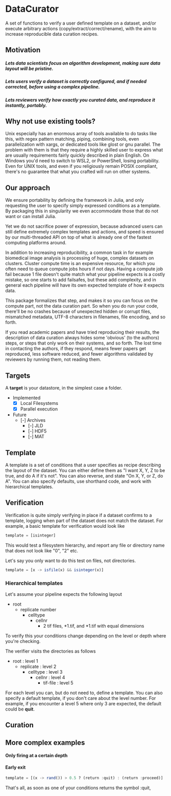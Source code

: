 # DataCurator

A set of functions to verify a user defined template on a dataset, and/or execute arbitrary actions (copy/extract/correct/rename), with the aim to increase reproducible data curation recipes.

## Motivation

##### Lets data scientists focus on algorithm development, making sure data layout will be pristine.

##### Lets users verify a dataset is correctly configured, and if needed corrected, before using a complex pipeline.

##### Lets reviewers verify how **exactly** you curated data, and reproduce it instantly, portably.

## Why not use existing tools?
Unix especially has an enormous array of tools available to do tasks like this, with regex pattern matching, piping, combining tools, even parallelization with xargs, or dedicated tools like glost or gnu parallel.
The problem with them is that they require a highly skilled user to express what are usually requirements fairly quickly described in plain English.
On Windows you'd need to switch to WSL2, or PowerShell, losing portability. Even for UNIX tools, and even if you religiously remain POSIX compliant, there's no guarantee that what you crafted will run on other systems.

## Our approach
We ensure portability by defining the framework in Julia, and only requesting the user to specify simply expressed conditions as a template. By packaging this in singularity we even accommodate those that do not want or can install Julia.

Yet we do not sacrifice power of expression, because advanced users can still define extremely complex templates and actions, and speed is ensured by our multi-threaded API on top of what is already one of the fastest computing platforms around.


In addition to increasing reproducibility, a common task in for example biomedical image analysis is processing of huge, complex datasets on clusters. Cluster compute time is an expensive resource, for which you often need to queue compute jobs hours if not days. Having a compute job fail because 1 file doesn't quite match what your pipeline expects is a costly mistake, so one starts to add failsafes, but these add complexity, and in general each pipeline will have its own expected template of how it expects data.

This package formalizes that step, and makes it so you can focus on the compute part, not the data curation part. So when you do run your code, there'll be no crashes because of unexpected hidden or corrupt files, mismatched metadata, UTF-8 characters in filenames, file encoding, and so forth.

If you read academic papers and have tried reproducing their results, the description of data curation always hides some 'obvious' (to the authors) steps, or steps that only work on their systems, and so forth. The lost time in contacting the authors, if they respond, means fewer papers get reproduced, less software reduced, and fewer algorithms validated by reviewers by running them, not reading them.

## Targets

A **target** is your datastore, in the simplest case a folder.

- Implemented
  - [x] Local Filesystems
  - [x] Parallel execution
- Future
  - [-] Archives
    - [-] JLD
    - [-] HDF5
    - [-] MAT

## Template
A template is a set of conditions that a user specifies as recipe describing the layout of the dataset.
You can either define them as "I want X, Y, Z to be true, and do A if it's not".
You can also reverse, and state "On X, Y, or Z, do A".
You can also specify defaults, use shorthand code, and work with hierarchical templates.

## Verification
Verification is quite simply verifying in place if a dataset confirms to a template, logging when part of the dataset does not match the dataset.
For example, a basic template for verification would look like
```julia
template = [isinteger]
```
This would test a filesystem hierarchy, and report any file or directory name that does not look like "0", "2" etc.

Let's say you only want to do this test on files, not directories.
```julia
template = [x -> isfile(x) && isinteger(x)]
```

### Hierarchical templates
Let's assume your pipeline expects the following layout
- root
  - replicate number
    - celltype
      - cellnr
        - 2 tif files, \*1.tif, and \*1.tif with equal dimensions

To verify this your conditions change depending on the level or depth where you're checking.

The verifier visits the directories as follows
- root : level 1
  - replicate : level 2
    - celltype : level 3
      - cellnr : level 4
        - tif-file : level 5

For each level you can, but do not need to, define a template.
You can also specify a default template, if you don't care about the level number. For example, if you encounter a level 5 where only 3 are expected, the default could be **quit**.


## Curation

## More complex examples
#### Only firing at a certain depth

#### Early exit
```julia
template = [(x -> rand()) > 0.5 ? (return :quit) : (return :proceed)]
```
That's all, as soon as one of your conditions returns the symbol :quit,  
